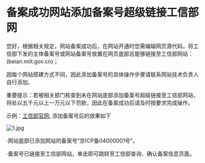 # 备案成功网站添加备案号超级链接工信部网

您好，根据相关规定，网站备案成功后，在网站开通时您需编辑网页源代码，将工信部下发的主体备案号或网站备案号放置在网页底部且能够链接至工信部网站：(beian.miit.gov.cn)；

因每个网站搭建方式不同，因此添加备案号的具体操作步骤请联系网站技术负责人自行添加。

重要提示：若被相关部门核查到未在网站底部添加备案号超级链接至工信部网站，将处以五千元以上一万元以下罚款，因此在备案成功后请及时按要求完成操作。

示例：[工信部官网:](beian.miit.gov.cn) 添加备案号后的效果如下

![1.jpg](https://github.com/jdcloudcom/cn/blob/joytaobao-beian-2020030701/image/ICP-License-Service/About-Adding-Hyperlink-Of-Record-Number-To-Website-cn-1.jpg)

·网站底部已添加网站的备案号“京ICP备04000001号”。

·备案号已链接至工信部网站，单击即可跳转至工信部查询、确认备案信息页面。
